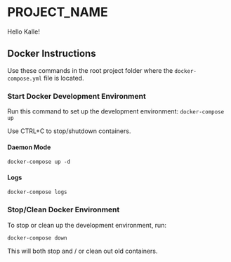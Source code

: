 # PROJECT_NAME
Hello Kalle!

## Docker Instructions
Use these commands in the root project folder where the `docker-compose.yml` file is located.

### Start Docker Development Environment
Run this command to set up the development environment:
`docker-compose up`

Use CTRL+C to stop/shutdown containers.

#### Daemon Mode
`docker-compose up -d`

#### Logs
`docker-compose logs`

### Stop/Clean Docker Environment
To stop or clean up the development environment, run:

`docker-compose down`

This will both stop and / or clean out old containers.
 
 